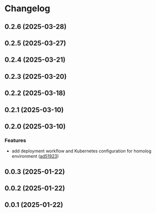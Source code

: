 # Changelog

## 0.2.6 (2025-03-28)

## 0.2.5 (2025-03-27)

## 0.2.4 (2025-03-21)

## 0.2.3 (2025-03-20)

## 0.2.2 (2025-03-18)

## 0.2.1 (2025-03-10)

## 0.2.0 (2025-03-10)

### Features

* add deployment workflow and Kubernetes configuration for homolog environment ([ad51923](https://github.com/oondemand/app-publisher-rakuten/commit/ad51923622d8703dab23eadad08589e9f3aefd77))

## 0.0.3 (2025-01-22)

## 0.0.2 (2025-01-22)

## 0.0.1 (2025-01-22)
